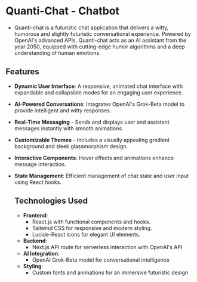 # Quanti-Chat - Chatbot

- Quanti-chat is a futuristic chat application that delivers a witty, humorous and slightly futuristic conversational experience. Powered by OpenAI's advanced APIs, Quanti-chat acts as an AI assistant from the year 2050, equipped with cutting-edge humor algorithms and a deep understanding of human emotions.

## Features

- **Dynamic User Interface**: A responsive, animated chat interface with expandable and collapsible modes for an engaging user experience.
- **AI-Powered Conversations**: Integrates OpenAI's Grok-Beta model to provide intelligent and witty responses.
- **Real-Time Messaging** - Sends and displays user and assistant messages instantly with smooth animations.
- **Customizable Themes** - Includes a visually appealing gradient background and sleek glassmorphism design.
- **Interactive Components**: Hover effects and animations enhance message interaction.
- **State Management**: Efficient management of chat state and user input using React hooks.

  ## Technologies Used

  - **Frontend**:
      - React.js with functional components and hooks.
      - Tailwind CSS for responsive and modern styling.
      - Lucide-React icons for elegant UI elements.
  - **Backend**:
      - Next.js API route for serverless interaction with OpenAI's API
  - **AI Integration**:
      - OpenAI Grok-Beta model for conversational intelligence
  - **Styling**:
      - Custom fonts and animations for an immersive futuristic design
   


  
